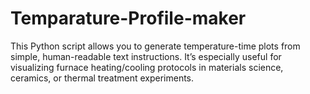 # Temparature-Profile-maker
This Python script allows you to generate temperature-time plots from simple, human-readable text instructions. It’s especially useful for visualizing furnace heating/cooling protocols in materials science, ceramics, or thermal treatment experiments. 
